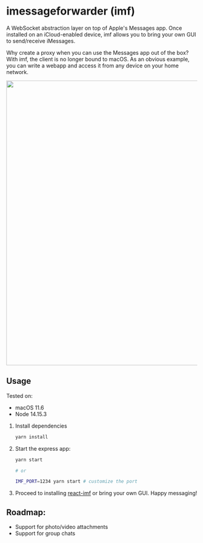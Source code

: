 # imessageforwarder (imf)

A WebSocket abstraction layer on top of Apple's Messages app. Once installed on an iCloud-enabled device, imf allows you to bring your own GUI to send/receive iMessages.

Why create a proxy when you can use the Messages app out of the box? With imf, the client is no longer bound to macOS. As an obvious example, you can write a webapp and access it from any device on your home network.

<img src="https://user-images.githubusercontent.com/20038316/138819386-082919f6-2581-4bb4-9460-d98ccbb4fce6.png" width=750 />

## Usage

Tested on:
* macOS 11.6
* Node 14.15.3

1. Install dependencies
     ```bash
     yarn install
     ```
1. Start the express app:
    ```bash
    yarn start

    # or

    IMF_PORT=1234 yarn start # customize the port
    ```
1. Proceed to installing [react-imf](https://github.com/jaeseopark/react-imf) or bring your own GUI. Happy messaging!

## Roadmap:

* Support for photo/video attachments
* Support for group chats
